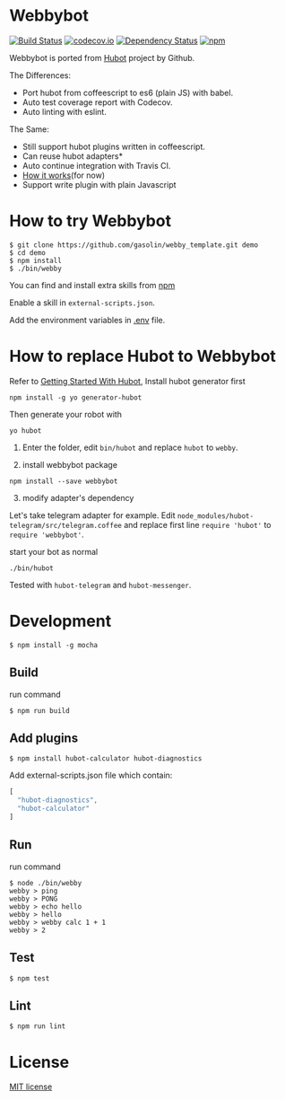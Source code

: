 # Webbybot

[![Build Status](https://travis-ci.org/gasolin/webby.png)](https://travis-ci.org/gasolin/webbybot) [![codecov.io](https://codecov.io/github/gasolin/webbybot/coverage.svg?branch=master)](https://codecov.io/github/gasolin/webbybot?branch=master) [![Dependency Status](https://david-dm.org/gasolin/webbybot.svg)](https://david-dm.org/gasolin/webbybot) [![npm](https://img.shields.io/npm/v/webbybot.svg)](https://www.npmjs.com/package/webbybot)

Webbybot is ported from [Hubot](https://github.com/github/hubot) project by Github.

The Differences:

* Port hubot from coffeescript to es6 (plain JS) with babel.
* Auto test coverage report with Codecov.
* Auto linting with eslint.

The Same:

* Still support hubot plugins written in coffeescript.
* Can reuse hubot adapters*
* Auto continue integration with Travis CI.
* [How it works](https://github.com/github/hubot/blob/master/docs/implementation.md)(for now)
* Support write plugin with plain Javascript

# How to try Webbybot

```shell
$ git clone https://github.com/gasolin/webby_template.git demo
$ cd demo
$ npm install
$ ./bin/webby
```

You can find and install extra skills from [npm](https://www.npmjs.com/search?q=hubot)

Enable a skill in `external-scripts.json`.

Add the environment variables in [.env](https://www.npmjs.com/package/dotenv) file.


# How to replace Hubot to Webbybot

Refer to [Getting Started With Hubot](https://hubot.github.com/docs/),
Install hubot generator first

```shell
npm install -g yo generator-hubot
```

Then generate your robot with
```shell
yo hubot
```

1. Enter the folder, edit `bin/hubot` and replace `hubot` to `webby`.

2. install webbybot package

```shell
npm install --save webbybot
```

3. modify adapter's dependency

Let's take telegram adapter for example. Edit `node_modules/hubot-telegram/src/telegram.coffee` and replace first line `require 'hubot'` to `require 'webbybot'`.

start your bot as normal

```shell
./bin/hubot
```

Tested with `hubot-telegram` and `hubot-messenger`.

# Development

```shell
$ npm install -g mocha
```

## Build

run command

```shell
$ npm run build
```

## Add plugins

```shell
$ npm install hubot-calculator hubot-diagnostics
```

Add external-scripts.json file which contain:

```javascript
[
  "hubot-diagnostics",
  "hubot-calculator"
]
```

## Run

run command

```shell
$ node ./bin/webby
webby > ping
webby > PONG
webby > echo hello
webby > hello
webby > webby calc 1 + 1
webby > 2
```

## Test

```shell
$ npm test
```

## Lint
```shell
$ npm run lint
```

# License

[MIT license](https://en.wikipedia.org/wiki/MIT_License)
